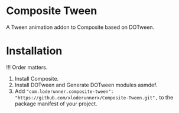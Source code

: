 # Composite Tween
A Tween animation addon to Composite based on DOTween.

# Installation
!!! Order matters.
1. Install Composite.
2. Install DOTween and Generate DOTween modules asmdef.
3. Add ```"com.loderunner.composite-tween": "https://github.com/xloderunnerx/Composite-Tween.git",``` to the package manifest of your project.

